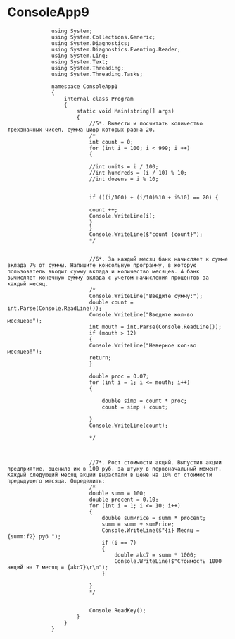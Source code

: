 # ConsoleApp9

                  
                  using System;
                  using System.Collections.Generic;
                  using System.Diagnostics;
                  using System.Diagnostics.Eventing.Reader;
                  using System.Linq;
                  using System.Text;
                  using System.Threading;
                  using System.Threading.Tasks;
                  
                  namespace ConsoleApp1
                  {
                      internal class Program
                      {
                          static void Main(string[] args)
                          {
                              //5*. Вывести и посчитать количество трехзначных чисел, сумма цифр которых равна 20.
                              /*
                              int count = 0;
                              for (int i = 100; i < 999; i ++)
                              {
                  
                              //int units = i / 100;
                              //int hundreds = (i / 10) % 10;
                              //int dozens = i % 10;
                  
                  
                              if (((i/100) + (i/10)%10 + i%10) == 20) {
                  
                              count ++;
                              Console.WriteLine(i);
                              }
                              }
                              Console.WriteLine($"count {count}");
                              */
                  
                  
                              //6*. За каждый месяц банк начисляет к сумме вклада 7% от суммы. Напишите консольную программу, в которую пользователь вводит сумму вклада и количество месяцев. А банк вычисляет конечную сумму вклада с учетом начисления процентов за каждый месяц.
                              /*
                              Console.WriteLine("Введите сумму:");
                              double count = int.Parse(Console.ReadLine());
                              Console.WriteLine("Введите кол-во месяцев:");
                              int mouth = int.Parse(Console.ReadLine());
                              if (mouth > 12)
                              {
                              Console.WriteLine("Неверное кол-во месяцев!");
                              return;
                              }
                  
                              double proc = 0.07;
                              for (int i = 1; i <= mouth; i++)
                              {
                  
                                  double simp = count * proc;
                                  count = simp + count;
                                  
                              }
                              Console.WriteLine(count);
                              
                              */
                  
                  
                  
                              //7*. Рост стоимости акций. Выпустив акции предприятие, оценило их в 100 руб. за штуку в первоначальный момент. Каждый следующий месяц акции вырастали в цене на 10% от стоимости предыдущего месяца. Определить:
                              /*
                              double summ = 100;
                              double procent = 0.10;
                              for (int i = 1; i <= 10; i++)
                              {
                                  double sumPrice = summ * procent;
                                  summ = summ + sumPrice;
                                  Console.WriteLine($"{i} Месяц = {summ:f2} руб ");
                                  if (i == 7)
                                  {
                                      double akc7 = summ * 1000;
                                      Console.WriteLine($"Стоимость 1000 акций на 7 месяц = {akc7}\r\n");
                                  }
                  
                              }
                              */
                  
                  
                              Console.ReadKey();
                          }
                      }
                  }
